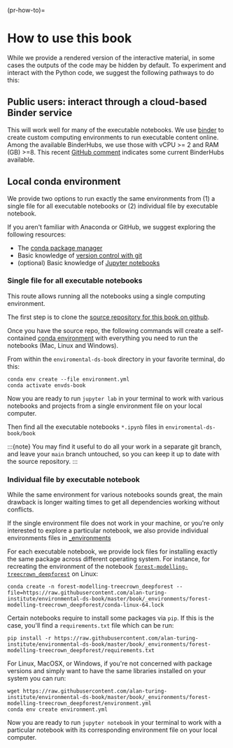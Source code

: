 (pr-how-to)=
# How to use this book

While we provide a rendered version of the interactive material, in some cases the outputs of the code may be hidden by default. To experiment and interact with the Python code, we suggest the following pathways to do this:

## Public users: interact through a cloud-based Binder service 
This will work well for many of the executable notebooks. We use [binder](https://mybinder.readthedocs.io/en/latest/index.html) to create custom computing environments to run executable content online. Among the available BinderHubs, we use those with vCPU >= 2 and RAM (GB) >=8. This recent [GitHub comment](https://github.com/pangeo-data/pangeo-binder/issues/195#issuecomment-989107771) indicates some current BinderHubs available.   

## Local conda environment
We provide two options to run exactly the same environments from (1) a single file for all executable notebooks or (2) individual file by executable notebook. 

If you aren't familiar with Anaconda or GitHub, we suggest exploring the following resources:

* The [conda package manager](https://docs.conda.io/en/latest/)
* Basic knowledge of [version control with git](https://git-scm.com)
* (optional) Basic knowledge of [Jupyter notebooks](https://jupyter-notebook.readthedocs.io/en/stable/)

### Single file for all executable notebooks
This route allows running all the notebooks using a single computing environment. 

The first step is to clone the [source repository for this book on github](https://github.com/alan-turing-institute/environmental-ds-book).

Once you have the source repo, the following commands will create a self-contained
[conda environment](https://docs.conda.io/projects/conda/en/latest/user-guide/concepts/environments.html)
with everything you need to run the notebooks (Mac, Linux and Windows).

From within the `enviromental-ds-book` directory in your favorite terminal, do this:

```
conda env create --file environment.yml
conda activate envds-book
```

Now you are ready to run `jupyter lab` in your terminal to work with various notebooks and projects from a single environment file on your local computer.

Then find all the executable notebooks `*.ipynb` files in `enviromental-ds-book/book`

:::{note}
You may find it useful to do all your work in a separate git branch,  and leave your `main` branch untouched, so you can keep it up to date with the source repository.
:::

### Individual file by executable notebook
While the same environment for various notebooks sounds great, the main drawback is longer waiting times to get all dependencies working without conflicts. 

If the single environment file does not work in your machine, or you're only interested to explore a particular notebook, we also provide individual environments files in [_environments](https://github.com/alan-turing-institute/environmental-ds-book/tree/master/book/_environments)

For each executable notebook, we provide lock files for installing exactly the same package across different operating system. For instance, for recreating the environment of the notebook [`forest-modelling-treecrown_deepforest`](https://github.com/alan-turing-institute/environmental-ds-book/blob/master/book/forest/modelling/forest-modelling-treecrown_deepforest.ipynb) on Linux:

```
conda create -n forest-modelling-treecrown_deepforest --file=https://raw.githubusercontent.com/alan-turing-institute/environmental-ds-book/master/book/_environments/forest-modelling-treecrown_deepforest/conda-linux-64.lock
```

Certain notebooks require to install some packages via `pip`. If this is the case, you'll find a `requirements.txt` file which can be run:

```
pip install -r https://raw.githubusercontent.com/alan-turing-institute/environmental-ds-book/master/book/_environments/forest-modelling-treecrown_deepforest/requirements.txt
```

For Linux, MacOSX, or Windows, if you're not concerned with package versions and simply want to have the same libraries installed on your system you can run:

```
wget https://raw.githubusercontent.com/alan-turing-institute/environmental-ds-book/master/book/_environments/forest-modelling-treecrown_deepforest/environment.yml
conda env create environment.yml
```

Now you are ready to run `jupyter notebook` in your terminal to work with a particular notebook with its corresponding environment file on your local computer.
